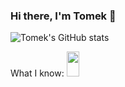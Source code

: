 ### Hi there, I'm Tomek 👋

![Tomek's GitHub stats](https://github-readme-stats.vercel.app/api?username=uhhtomek&show_icons=true&theme=radical)

What I know:
<code><img height=40 width=20 src="https://raw.githubusercontent.com/jmnote/z-icons/master/svg/python.svg"></code>
